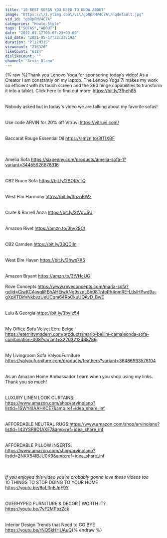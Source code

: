 ```yaml
---
title: "10 BEST SOFAS YOU NEED TO KNOW ABOUT"
image: "https:\/\/i.ytimg.com\/vi\/gbRpFMV4C7A\/hqdefault.jpg"
vid_id: "gbRpFMV4C7A"
categories: "Howto-Style"
tags: ["SOFAS","ABOUT"]
date: "2022-01-17T05:07:23+03:00"
vid_date: "2021-05-17T22:27:19Z"
duration: "PT12M31S"
viewcount: "216326"
likeCount: "6124"
dislikeCount: ""
channel: "Arvin Olano"
---
```

{% raw %}Thank you Lenovo Yoga for sponsoring today’s video! As a Creator I am constantly on my laptop. The Lenovo Yoga 7i makes my work so efficient with its touch screen and the 360 hinge capabilities to transform it into a tablet. Click here to find out more: <a rel="nofollow" target="blank" href="https://bit.ly/3fheh85">https://bit.ly/3fheh85</a><br /><br /><br />Nobody asked but in today's video we are talking about my favorite sofas!<br /><br /><br />Use code ARVIN for 20% off Vitruvi <a rel="nofollow" target="blank" href="https://vitruvi.com/">https://vitruvi.com/</a><br /><br /><br />Baccarat Rouge Essential Oil <a rel="nofollow" target="blank" href="https://amzn.to/3tTIXBF">https://amzn.to/3tTIXBF</a><br /><br /><br /><br />Amelia Sofa <a rel="nofollow" target="blank" href="https://sixpenny.com/products/amelia-sofa-1?variant=34455626678316">https://sixpenny.com/products/amelia-sofa-1?variant=34455626678316</a><br /><br /><br />CB2 Brace Sofa <a rel="nofollow" target="blank" href="https://bit.ly/2SORVTQ">https://bit.ly/2SORVTQ</a><br /><br /><br />West Elm Harmony <a rel="nofollow" target="blank" href="https://bit.ly/3hznRWz">https://bit.ly/3hznRWz</a><br /><br /><br />Crate &amp; Barrell Anza <a rel="nofollow" target="blank" href="https://bit.ly/3tVoU5U">https://bit.ly/3tVoU5U</a><br /><br /><br />Amazon Rivet <a rel="nofollow" target="blank" href="https://amzn.to/3hy29Cl">https://amzn.to/3hy29Cl</a><br /><br /><br />CB2 Camden <a rel="nofollow" target="blank" href="https://bit.ly/33QDIIn">https://bit.ly/33QDIIn</a><br /><br /><br />West Elm Haven <a rel="nofollow" target="blank" href="https://bit.ly/3hws7X5">https://bit.ly/3hws7X5</a><br /><br /><br />Amazon Bryant <a rel="nofollow" target="blank" href="https://amzn.to/3tVHcUG">https://amzn.to/3tVHcUG</a><br /> <br />Rove Concepts <a rel="nofollow" target="blank" href="https://www.roveconcepts.com/maria-sofa?gclid=CjwKCAjwqIiFBhAHEiwANg9sznLSh08TnfePh4nmRE-LtIslHPwd9a-gXpXTDifvNkbvzUeUCqm64RoCkuUQAvD_BwE">https://www.roveconcepts.com/maria-sofa?gclid=CjwKCAjwqIiFBhAHEiwANg9sznLSh08TnfePh4nmRE-LtIslHPwd9a-gXpXTDifvNkbvzUeUCqm64RoCkuUQAvD_BwE</a><br /><br /><br />Lulu &amp; Georgia <a rel="nofollow" target="blank" href="https://bit.ly/3byIz54">https://bit.ly/3byIz54</a><br /><br /><br />My Office Sofa Velvet Ecru Beige <a rel="nofollow" target="blank" href="https://eternitymodern.com/products/mario-bellini-camaleonda-sofa-combination-008?variant=32203212488786">https://eternitymodern.com/products/mario-bellini-camaleonda-sofa-combination-008?variant=32203212488786</a><br /><br /><br />My Livingroom Sofa ValyouFurniture  <a rel="nofollow" target="blank" href="https://valyoufurniture.com/products/feathers?variant=36486993576104">https://valyoufurniture.com/products/feathers?variant=36486993576104</a><br /><br /><br />As an Amazon Home Ambassador I earn when you shop using my links. Thank you so much!<br /><br /><br />LUXURY LINEN LOOK CURTAINS: <a rel="nofollow" target="blank" href="https://www.amazon.com/shop/arvinolano?listId=1SWY4IAAHKCE7&amp;ref=idea_share_inf">https://www.amazon.com/shop/arvinolano?listId=1SWY4IAAHKCE7&amp;ref=idea_share_inf</a><br /><br /><br />AFFORDABLE NEUTRAL RUGS:<a rel="nofollow" target="blank" href="https://www.amazon.com/shop/arvinolano?listId=143YSR8D1AXE7&amp;ref=idea_share_inf">https://www.amazon.com/shop/arvinolano?listId=143YSR8D1AXE7&amp;ref=idea_share_inf</a><br /><br /><br />AFFORDABLE PILLOW INSERTS: <a rel="nofollow" target="blank" href="https://www.amazon.com/shop/arvinolano?listId=2NKX54IBJU0K9&amp;ref=idea_share_inf">https://www.amazon.com/shop/arvinolano?listId=2NKX54IBJU0K9&amp;ref=idea_share_inf</a><br /><br /><br /><br />*If you enjoyed this video you're probably gonna love these videos too*<br />10 THINGS TO STOP DOING TO YOUR HOME <a rel="nofollow" target="blank" href="https://youtu.be/8oLRnEJpF9Y">https://youtu.be/8oLRnEJpF9Y</a> <br /><br /><br />OVERHYPED FURNITURE &amp; DECOR | WORTH IT? <a rel="nofollow" target="blank" href="https://youtu.be/7vF2MPbzZck">https://youtu.be/7vF2MPbzZck</a><br /><br /><br />Interior Design Trends that Need to GO BYE <a rel="nofollow" target="blank" href="https://youtu.be/rNQSkHHUAuQ">https://youtu.be/rNQSkHHUAuQ</a>{% endraw %}
